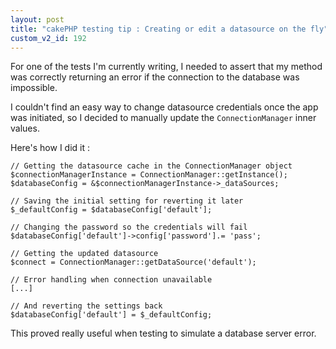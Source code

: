 ```yaml
---
layout: post
title: "cakePHP testing tip : Creating or edit a datasource on the fly"
custom_v2_id: 192
---
```


For one of the tests I'm currently writing, I needed to assert that my method
was correctly returning an error if the connection to the database was
impossible.

I couldn't find an easy way to change datasource credentials once the app was
initiated, so I decided to manually update the `ConnectionManager` inner
values.

Here's how I did it :

    
    // Getting the datasource cache in the ConnectionManager object  
    $connectionManagerInstance = ConnectionManager::getInstance();  
    $databaseConfig = &$connectionManagerInstance->_dataSources;  
      
    // Saving the initial setting for reverting it later  
    $_defaultConfig = $databaseConfig['default'];  
      
    // Changing the password so the credentials will fail  
    $databaseConfig['default']->config['password'].= 'pass';  
      
    // Getting the updated datasource  
    $connect = ConnectionManager::getDataSource('default');  
      
    // Error handling when connection unavailable  
    [...]  
      
    // And reverting the settings back  
    $databaseConfig['default'] = $_defaultConfig;  
    

This proved really useful when testing to simulate a database server error.

